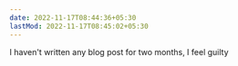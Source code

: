 ```yaml
---
date: 2022-11-17T08:44:36+05:30
lastMod: 2022-11-17T08:45:02+05:30
---
```


I haven't written any blog post for two months, I feel guilty
